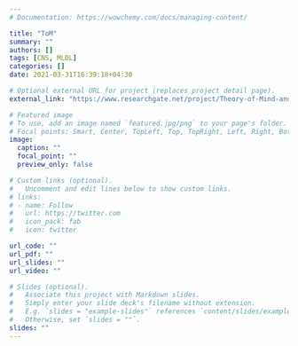 ```yaml
---
# Documentation: https://wowchemy.com/docs/managing-content/

title: "ToM"
summary: ""
authors: []
tags: [CNS, MLDL]
categories: []
date: 2021-03-31T16:39:18+04:30

# Optional external URL for project (replaces project detail page).
external_link: "https://www.researchgate.net/project/Theory-of-Mind-and-its-Computational-Modeling"

# Featured image
# To use, add an image named `featured.jpg/png` to your page's folder.
# Focal points: Smart, Center, TopLeft, Top, TopRight, Left, Right, BottomLeft, Bottom, BottomRight.
image:
  caption: ""
  focal_point: ""
  preview_only: false

# Custom links (optional).
#   Uncomment and edit lines below to show custom links.
# links:
# - name: Follow
#   url: https://twitter.com
#   icon_pack: fab
#   icon: twitter

url_code: ""
url_pdf: ""
url_slides: ""
url_video: ""

# Slides (optional).
#   Associate this project with Markdown slides.
#   Simply enter your slide deck's filename without extension.
#   E.g. `slides = "example-slides"` references `content/slides/example-slides.md`.
#   Otherwise, set `slides = ""`.
slides: ""
---
```

